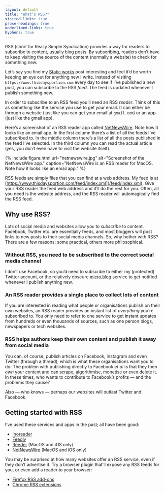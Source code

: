 ```yaml
---
layout: default
title: "What’s RSS?"
visited-links: true
prose-headings: true
underlined-links: true
hyphens: true
---
```


RSS (short for Really Simple Syndication) provides a way for readers to subscribe to content, usually blog posts. By subscribing, readers don’t have to keep visiting the source of the content (normally a website) to check for something new.

Let’s say you find my [Static works](/posts/static/) post interesting and feel it’d be worth keeping an eye out for anything new I write. Instead of visiting `https://www.thisdaysportion.com` every day to see if I’ve published a new post, you can subscribe to the RSS _feed_. The feed is updated whenever I publish something new.

In order to subscribe to an RSS feed you’ll need an RSS _reader_. Think of this as something like the service you use to get your email. It can either be through a website (just like you can get your email at `gmail.com`) or an app (just like the gmail app).

Here’s a screenshot of an RSS reader app called [NetNewsWire](https://ranchero.com/netnewswire/). Note how it looks like an email app. In the first column there’s a list of all the feeds I’ve subscribed to. In the middle column there’s a list of all the posts published in the feed I’ve selected. In the third column you can read the actual article (yes, you don’t even have to visit the website itself).

{% include figure.html url="netnewswire.jpg" alt="Screenshot of the NetNewsWire app." caption="NetNewsWire is an RSS reader for MacOS. Note how it looks like an email app." %}

RSS feeds are simply files that you can find at a web address. My feed is at [https://www.thisdaysportion.com/feed/index.xml](/feed/index.xml). Give your RSS reader the feed web address and it’ll do the rest for you. Often, all you need is the website address, and the RSS reader will automagically find the RSS feed.

## Why use RSS?

Lots of social media and websites allow you to _subscribe_ to content. Facebook, Twitter etc. are essentially feeds, and most bloggers will post links to new posts to their social media channels. So, why bother with RSS? There are a few reasons; some practical, others more philosophical.

### Without RSS, you need to be subscribed to the correct social media channel

I don’t use Facebook, so you’d need to subscribe to either my (protected) Twitter account, or the relatively obscure [micro.blog](https://micro.blog/leonp) service to get notified whenever I publish anything new.

### An RSS reader provides a single place to collect lots of content

If you are interested in reading what people or organisations publish on their own websites, an RSS reader provides an instant list of _everything_ you’re subscribed to. You only need to refer to one service to get instant updates from hundreds or even thousands of sources, such as one person blogs, newspapers or tech websites.

### RSS helps authors keep their own content and publish it away from social media

You can, of course, publish articles on Facebook, Instagram and even Twitter (through a thread), which is what these organisations want you to do. The problem with publishing directly to Facebook <i>et al</i> is that they then _own_ your content and can scrape, algorithmise, monetise or even delete it. In these times, who wants to contribute to Facebook’s profits — and the problems they cause?

Also — who knows — perhaps our websites will outlast Twitter and Facebook.

## Getting started with RSS

I’ve used these services and apps in the past; all have been good:

- [Inoreader](https://www.inoreader.com/)
- [Feedly](https://feedly.com/i/welcome)
- [Reeder](https://www.reederapp.com/) (MacOS and iOS only)
- [NetNewsWire](https://ranchero.com/netnewswire/) (MacOS and iOS only)

You may be surprised at how many websites offer an RSS service, even if they don’t advertise it. Try a browser plugin that’ll expose any RSS feeds for you, or even add a reader to your browser:

- [Firefox RSS add-ons](https://addons.mozilla.org/en-US/firefox/search/?platform=mac&q=rss)
- [Chrome RSS extensions](https://chrome.google.com/webstore/search/rss)

